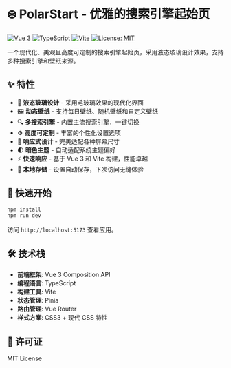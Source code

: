 # ❄️ PolarStart - 优雅的搜索引擎起始页

[![Vue 3](https://img.shields.io/badge/Vue-3.x-green.svg)](https://vuejs.org/)
[![TypeScript](https://img.shields.io/badge/TypeScript-5.x-blue.svg)](https://www.typescriptlang.org/)
[![Vite](https://img.shields.io/badge/Vite-5.x-purple.svg)](https://vitejs.dev/)
[![License: MIT](https://img.shields.io/badge/License-MIT-yellow.svg)](./LICENSE)

一个现代化、美观且高度可定制的搜索引擎起始页，采用液态玻璃设计效果，支持多种搜索引擎和壁纸来源。

## ✨ 特性

- 🎨 **液态玻璃设计** - 采用毛玻璃效果的现代化界面
- 🖼️ **动态壁纸** - 支持每日壁纸、随机壁纸和自定义壁纸
- 🔍 **多搜索引擎** - 内置主流搜索引擎，一键切换
- ⚙️ **高度可定制** - 丰富的个性化设置选项
- 📱 **响应式设计** - 完美适配各种屏幕尺寸
- 🌓 **暗色主题** - 自动适配系统主题偏好
- ⚡ **快速响应** - 基于 Vue 3 和 Vite 构建，性能卓越
- 💾 **本地存储** - 设置自动保存，下次访问无缝体验

## 🚀 快速开始

```bash
npm install
npm run dev
```

访问 `http://localhost:5173` 查看应用。

## 🛠️ 技术栈

- **前端框架**: Vue 3 Composition API
- **编程语言**: TypeScript
- **构建工具**: Vite
- **状态管理**: Pinia
- **路由管理**: Vue Router
- **样式方案**: CSS3 + 现代 CSS 特性

## 📄 许可证

MIT License
